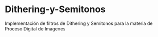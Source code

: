 # Dithering-y-Semitonos
Implementación de filtros de Dithering y Semitonos para la materia de Proceso Digital de Imagenes
